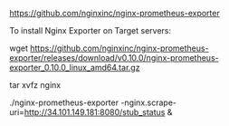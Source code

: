 https://github.com/nginxinc/nginx-prometheus-exporter

To install Nginx Exporter on Target servers:

wget https://github.com/nginxinc/nginx-prometheus-exporter/releases/download/v0.10.0/nginx-prometheus-exporter_0.10.0_linux_amd64.tar.gz

tar xvfz nginx

./nginx-prometheus-exporter -nginx.scrape-uri=http://34.101.149.181:8080/stub_status &
